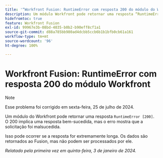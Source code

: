 ```yaml
---
title: '“Workfront Fusion: RuntimeError com resposta 200 do módulo do Workfront”'
description: Um módulo Workfront pode retornar uma resposta “RuntimeError [200]”. O 200 implica uma resposta bem-sucedida, mas o erro mostra que a solicitação foi malsucedida.
hidefromtoc: true
feature: Workfront Fusion
exl-id: 99967e3b-08bd-4035-b0b2-b90eff8cf1a1
source-git-commit: d88a785bb980ad4dcbb5ccb6b1b1bfb0cb61a161
workflow-type: tm+mt
source-wordcount: '96'
ht-degree: 100%

---
```


# Workfront Fusion: RuntimeError com resposta 200 do módulo Workfront

>[!NOTE]
>
>Esse problema foi corrigido em sexta-feira, 25 de julho de 2024.

Um módulo do Workfront pode retornar uma resposta `RuntimeError [200]`. O 200 implica uma resposta bem-sucedida, mas o erro mostra que a solicitação foi malsucedida.

Isso pode ocorrer se a resposta for extremamente longa. Os dados são retornados ao Fusion, mas não podem ser processados por ele.

_Relatado pela primeira vez em quinta-feira, 3 de janeiro de 2024._
